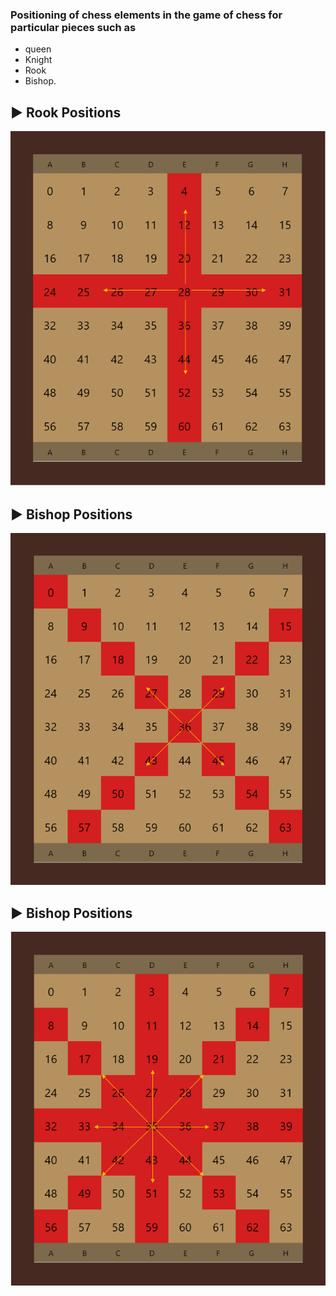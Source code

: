 ### Positioning of chess elements in the game of chess for particular pieces such as 
* queen 
* Knight 
* Rook 
* Bishop.

## ▶️ Rook Positions
![Rook Position](https://github.com/shivamnarware/Chess_game_Positioning/blob/main/Rooks_Position.PNG)

## ▶️ Bishop Positions
![Bishop Position](https://github.com/shivamnarware/Chess_game_Positioning/blob/main/Bishop_Position.PNG)

## ▶️ Bishop Positions
![Queen Position](https://github.com/shivamnarware/Chess_game_Positioning/blob/main/Queen_Position.PNG)
